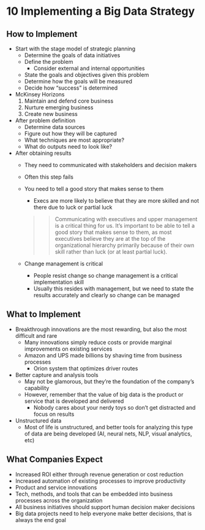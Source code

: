 # 10 Implementing a Big Data Strategy
## How to Implement
- Start with the stage model of strategic planning
	- Determine the goals of data initiatives
	- Define the problem
		- Consider external and internal opportunities
	- State the goals and objectives given this problem
	- Determine how the goals will be measured
	- Decide how “success” is determined
- McKinsey Horizons
	1. Maintain and defend core business
	2. Nurture emerging business
	3. Create new business
- After problem definition
	- Determine data sources
	- Figure out how they will be captured
	- What techniques are most appropriate?
	- What do outputs need to look like? 
- After obtaining results
	- They need to communicated with stakeholders and decision makers 
	- Often this step fails 
	- You need to tell a good story that makes sense to them
		- Execs are more likely to believe that they are more skilled and not there due to luck or partial luck

		>> Communicating with executives and upper management is a critical thing for us. It’s important to be able to tell a good story that makes sense to them, as most executives believe they are at the top of the organizational hierarchy primarily because of their own skill rather than luck (or at least partial luck).

	- Change management is critical
		- People resist change so change management is a critical implementation skill
		- Usually this resides with management, but we need to state the results accurately and clearly so change can be managed 

## What to Implement
- Breakthrough innovations are the most rewarding, but also the most difficult and rare
	- Many innovations simply reduce costs or provide marginal improvements on existing services
	- Amazon and UPS made billions by shaving time from business processes
		- Orion system that optimizes driver routes
- Better capture and analysis tools
	- May not be glamorous, but they’re the foundation of the company’s capability
	- However, remember that the value of big data is the product or service that is developed and delivered
		- Nobody cares about your nerdy toys so don’t get distracted and focus on results
- Unstructured data
	- Most of life is unstructured, and better tools for analyzing this type of data are being developed (AI, neural nets, NLP, visual analytics, etc) 
## What Companies Expect
- Increased ROI either through revenue generation or cost reduction
- Increased automation of existing processes to improve productivity
- Product and service innovations
- Tech, methods, and tools that can be embedded into business processes across the organization
- All business initiatives should support human decision maker decisions
- Big data projects need to help everyone make better decisions, that is always the end goal 